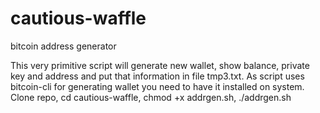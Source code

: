 # cautious-waffle
bitcoin address generator

This very primitive script will generate new wallet, show balance, private key and address and put that information in file tmp3.txt.
As script uses bitcoin-cli for generating wallet you need to have it installed on system.
Clone repo, cd cautious-waffle, chmod +x addrgen.sh, ./addrgen.sh
